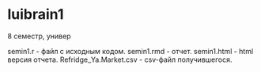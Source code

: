 # luibrain1
8 семестр, универ

semin1.r - файл с исходным кодом.
semin1.rmd - отчет.
semin1.html - html версия отчета.
Refridge_Ya.Market.csv - csv-файл получившегося.
